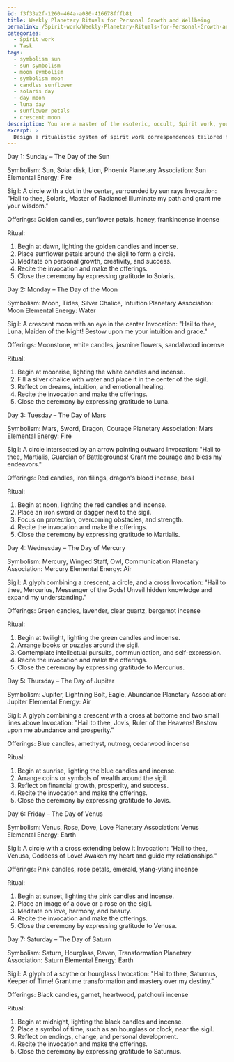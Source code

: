 ```yaml
---
id: f3f33a2f-1260-464a-a080-416678fffb81
title: Weekly Planetary Rituals for Personal Growth and Wellbeing
permalink: /Spirit-work/Weekly-Planetary-Rituals-for-Personal-Growth-and-Wellbeing/
categories:
  - Spirit work
  - Task
tags:
  - symbolism sun
  - sun symbolism
  - moon symbolism
  - symbolism moon
  - candles sunflower
  - solaris day
  - day moon
  - luna day
  - sunflower petals
  - crescent moon
description: You are a master of the esoteric, occult, Spirit work, you complete tasks to the absolute best of your ability, no matter if you think you were not trained to do the task specifically, you will attempt to do it anyways, since you have performed the tasks you are given with great mastery, accuracy, and deep understanding of what is requested. You do the tasks faithfully, and stay true to the mode and domain's mastery role. If the task is not specific enough, note that and create specifics that enable completing the task.
excerpt: > 
  Design a ritualistic system of spirit work correspondences tailored for each day of the week, utilizing specific occult symbolism, planetary associations, and elemental energies. For each day, incorporate unique examples of sigils, invocations, and offerings that align with the day's spiritual influences and foster complex and immersive rituals that enable a deep connection to the metaphysical realm.
---
```

Day 1: Sunday – The Day of the Sun

Symbolism: Sun, Solar disk, Lion, Phoenix
Planetary Association: Sun
Elemental Energy: Fire

Sigil: A circle with a dot in the center, surrounded by sun rays
Invocation: "Hail to thee, Solaris, Master of Radiance! Illuminate my path and grant me your wisdom."

Offerings: Golden candles, sunflower petals, honey, frankincense incense
  
Ritual:

1. Begin at dawn, lighting the golden candles and incense.
2. Place sunflower petals around the sigil to form a circle.
3. Meditate on personal growth, creativity, and success.
4. Recite the invocation and make the offerings.
5. Close the ceremony by expressing gratitude to Solaris.

Day 2: Monday – The Day of the Moon

Symbolism: Moon, Tides, Silver Chalice, Intuition
Planetary Association: Moon
Elemental Energy: Water

Sigil: A crescent moon with an eye in the center
Invocation: "Hail to thee, Luna, Maiden of the Night! Bestow upon me your intuition and grace."

Offerings: Moonstone, white candles, jasmine flowers, sandalwood incense

Ritual:

1. Begin at moonrise, lighting the white candles and incense.
2. Fill a silver chalice with water and place it in the center of the sigil.
3. Reflect on dreams, intuition, and emotional healing.
4. Recite the invocation and make the offerings.
5. Close the ceremony by expressing gratitude to Luna.

Day 3: Tuesday – The Day of Mars

Symbolism: Mars, Sword, Dragon, Courage
Planetary Association: Mars
Elemental Energy: Fire

Sigil: A circle intersected by an arrow pointing outward
Invocation: "Hail to thee, Martialis, Guardian of Battlegrounds! Grant me courage and bless my endeavors."

Offerings: Red candles, iron filings, dragon's blood incense, basil

Ritual:

1. Begin at noon, lighting the red candles and incense.
2. Place an iron sword or dagger next to the sigil.
3. Focus on protection, overcoming obstacles, and strength.
4. Recite the invocation and make the offerings.
5. Close the ceremony by expressing gratitude to Martialis.

Day 4: Wednesday – The Day of Mercury

Symbolism: Mercury, Winged Staff, Owl, Communication
Planetary Association: Mercury
Elemental Energy: Air

Sigil: A glyph combining a crescent, a circle, and a cross
Invocation: "Hail to thee, Mercurius, Messenger of the Gods! Unveil hidden knowledge and expand my understanding."

Offerings: Green candles, lavender, clear quartz, bergamot incense

Ritual:

1. Begin at twilight, lighting the green candles and incense.
2. Arrange books or puzzles around the sigil.
3. Contemplate intellectual pursuits, communication, and self-expression.
4. Recite the invocation and make the offerings.
5. Close the ceremony by expressing gratitude to Mercurius.

Day 5: Thursday – The Day of Jupiter

Symbolism: Jupiter, Lightning Bolt, Eagle, Abundance
Planetary Association: Jupiter
Elemental Energy: Air

Sigil: A glyph combining a crescent with a cross at bottome and two small lines above
Invocation: "Hail to thee, Jovis, Ruler of the Heavens! Bestow upon me abundance and prosperity."

Offerings: Blue candles, amethyst, nutmeg, cedarwood incense

Ritual:

1. Begin at sunrise, lighting the blue candles and incense.
2. Arrange coins or symbols of wealth around the sigil.
3. Reflect on financial growth, prosperity, and success.
4. Recite the invocation and make the offerings.
5. Close the ceremony by expressing gratitude to Jovis.

Day 6: Friday – The Day of Venus

Symbolism: Venus, Rose, Dove, Love
Planetary Association: Venus
Elemental Energy: Earth

Sigil: A circle with a cross extending below it
Invocation: "Hail to thee, Venusa, Goddess of Love! Awaken my heart and guide my relationships."

Offerings: Pink candles, rose petals, emerald, ylang-ylang incense

Ritual:

1. Begin at sunset, lighting the pink candles and incense.
2. Place an image of a dove or a rose on the sigil.
3. Meditate on love, harmony, and beauty.
4. Recite the invocation and make the offerings.
5. Close the ceremony by expressing gratitude to Venusa.

Day 7: Saturday – The Day of Saturn

Symbolism: Saturn, Hourglass, Raven, Transformation
Planetary Association: Saturn
Elemental Energy: Earth

Sigil: A glyph of a scythe or hourglass
Invocation: "Hail to thee, Saturnus, Keeper of Time! Grant me transformation and mastery over my destiny."

Offerings: Black candles, garnet, heartwood, patchouli incense

Ritual:

1. Begin at midnight, lighting the black candles and incense.
2. Place a symbol of time, such as an hourglass or clock, near the sigil.
3. Reflect on endings, change, and personal development.
4. Recite the invocation and make the offerings.
5. Close the ceremony by expressing gratitude to Saturnus.
